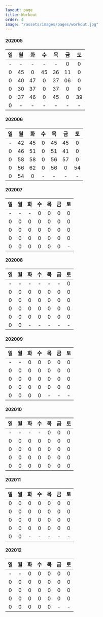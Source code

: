 ```yaml
---
layout: page
title: Workout
order: 4
image: "/assets/images/pages/workout.jpg"
---
```


<style>
    table {
        width: 100%;
        caption-side: bottom;
    }
    table thead tr {
        border-bottom: 1px solid #aaaa;
    }
    table caption {
        text-align: left;
        line-height: 1;
        padding-top: 25px;
    }
    .c-content h4,
    .c-content table {
        display: none;
    }
</style>

#### 202005

| 일  | 월  |  화  | 수  | 목  | 금  | 토  |
|:---:|:---:|:---:|:---:|:---:|:---:|:---:|
|  -  |  -  |  -  |  -  |  -  |  0  |  0  |
|  0  | 45  |  0  | 45  | 36  | 11  |  0  |
|  0  | 40  | 47  |  0  | 37  | 06  |  0  |
|  0  | 30  | 37  |  0  | 37  |  0  |  0  |
|  0  | 37  | 46  |  0  | 45  |  0  | 39  |
|  0  |  -  |  -  |  -  |  -  |  -  |  -  |

#### 202006

| 일  | 월  |  화  | 수  | 목  | 금  | 토  |
|:---:|:---:|:---:|:---:|:---:|:---:|:---:|
|  -  | 42  | 45  |  0  | 45  | 45  |  0  |
|  0  | 46  | 51  |  0  | 51  | 41  |  0  |
|  0  | 58  | 58  |  0  | 56  | 57  |  0  |
|  0  | 56  | 62  |  0  | 56  |  0  | 54  |
|  0  | 54  |  0  |  -  |  -  |  -  |  -  |

#### 202007

| 일  | 월  |  화  | 수  | 목  | 금  | 토  |
|:---:|:---:|:---:|:---:|:---:|:---:|:---:|
|  -  |  -  |  -  |  0  |  0  |  0  |  0  |
|  0  |  0  |  0  |  0  |  0  |  0  |  0  |
|  0  |  0  |  0  |  0  |  0  |  0  |  0  |
|  0  |  0  |  0  |  0  |  0  |  0  |  0  |
|  0  |  0  |  0  |  0  |  0  |  0  |  -  |

#### 202008

| 일  | 월  |  화  | 수  | 목  | 금  | 토  |
|:---:|:---:|:---:|:---:|:---:|:---:|:---:|
|  -  |  -  |  -  |  -  |  -  |  -  |  0  |
|  0  |  0  |  0  |  0  |  0  |  0  |  0  |
|  0  |  0  |  0  |  0  |  0  |  0  |  0  |
|  0  |  0  |  0  |  0  |  0  |  0  |  0  |
|  0  |  0  |  0  |  0  |  0  |  0  |  0  |
|  0  |  0  |  -  |  -  |  -  |  -  |  -  |

#### 202009

| 일  | 월  |  화  | 수  | 목  | 금  | 토  |
|:---:|:---:|:---:|:---:|:---:|:---:|:---:|
|  -  |  -  |  0  |  0  |  0  |  0  |  0  |
|  0  |  0  |  0  |  0  |  0  |  0  |  0  |
|  0  |  0  |  0  |  0  |  0  |  0  |  0  |
|  0  |  0  |  0  |  0  |  0  |  0  |  0  |
|  0  |  0  |  0  |  0  |  -  |  -  |  -  |

#### 202010

| 일  | 월  |  화  | 수  | 목  | 금  | 토  |
|:---:|:---:|:---:|:---:|:---:|:---:|:---:|
|  -  |  -  |  -  |  -  |  0  |  0  |  0  |
|  0  |  0  |  0  |  0  |  0  |  0  |  0  |
|  0  |  0  |  0  |  0  |  0  |  0  |  0  |
|  0  |  0  |  0  |  0  |  0  |  0  |  0  |
|  0  |  0  |  0  |  0  |  0  |  0  |  0  |

#### 202011

| 일  | 월  |  화  | 수  | 목  | 금  | 토  |
|:---:|:---:|:---:|:---:|:---:|:---:|:---:|
|  0  |  0  |  0  |  0  |  0  |  0  |  0  |
|  0  |  0  |  0  |  0  |  0  |  0  |  0  |
|  0  |  0  |  0  |  0  |  0  |  0  |  0  |
|  0  |  0  |  0  |  0  |  0  |  0  |  0  |
|  0  |  0  |  -  |  -  |  -  |  -  |  -  |

#### 202012

| 일  | 월  |  화  | 수  | 목  | 금  | 토  |
|:---:|:---:|:---:|:---:|:---:|:---:|:---:|
|  -  |  -  |  0  |  0  |  0  |  0  |  0  |
|  0  |  0  |  0  |  0  |  0  |  0  |  0  |
|  0  |  0  |  0  |  0  |  0  |  0  |  0  |
|  0  |  0  |  0  |  0  |  0  |  0  |  0  |
|  0  |  0  |  0  |  0  |  0  |  -  |  -  |

<script>
    let month_element = document.getElementById(
        new Date().getFullYear() 
        + "" 
        + (new Date().getMonth() + 1).toLocaleString('en-US', {minimumIntegerDigits: 2, useGrouping:false})
    );

    if (month_element) {
        month_element.style.display = "block";
        month_element.nextElementSibling.style.display = "table";
    }

    let last_day = new Date(
        new Date().getFullYear(), 
        new Date().getMonth() + 1, 
        0
    );

    let total               = 0;
    let nf                  = Intl.NumberFormat();
    let year_total          = 0;
    let year_date           = 0;
    let year_workout_date   = 0;

    let month_td = month_element.nextElementSibling.getElementsByTagName("td");
    let workout_day = 0;
    for (var key in month_td) {
        if (parseInt(month_td[key].innerText)) {
            total += parseInt(parseInt(month_td[key].innerText));
            workout_day++;
        }
    }

    let average         = parseInt(total / last_day.getDate());
    let year_element    = document.querySelectorAll("h4[id^='2020']");
    let each_td         = {};

    for (var key in year_element) {
        each_year_element = year_element[key];

        if (typeof(each_year_element.id) === 'string') {
            
            var year_last_date = new Date(
                each_year_element.id.substring(0,4), 
                each_year_element.id.substring(4,6) + 1, 
                0
            );
            year_date += year_last_date.getDate();

            each_td = each_year_element.nextElementSibling.getElementsByTagName('td');
            for (var key_td in each_td)  {
                if (typeof(each_td[key_td]) === 'object') {
                    if (parseInt(each_td[key_td].innerText)) {
                        year_total += parseInt(each_td[key_td].innerText);
                        year_workout_date++;
                    }
                }
            }
        }
    }

    let caption = document.createElement("caption");
    caption.innerHTML =
        "<legend><small>Total: "        + nf.format(total)                          + "</small></legend>"
        + "<legend><small>Average: "    + average                                   + "</small></legend>"
        + "<legend><small>Ratio: "      + workout_day + "/" + last_day.getDate()    + "</small></legend>"
        + "<legend><small>Year Total: " + nf.format(year_total)                     + "</small></legend>"
        + "<legend><small>Year Ratio: " + year_workout_date + "/" + year_date       + "</small></legend>"
        ;
    month_element.nextElementSibling.appendChild(caption);
</script>
